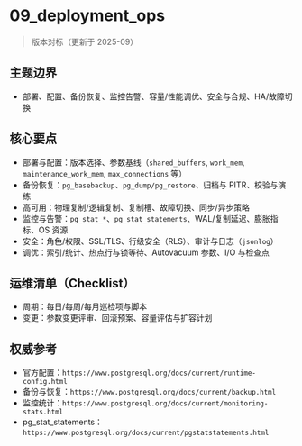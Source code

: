 ﻿# 09_deployment_ops

> 版本对标（更新于 2025-09）

## 主题边界

- 部署、配置、备份恢复、监控告警、容量/性能调优、安全与合规、HA/故障切换

## 核心要点

- 部署与配置：版本选择、参数基线（`shared_buffers`, `work_mem`, `maintenance_work_mem`, `max_connections` 等）
- 备份恢复：`pg_basebackup`、`pg_dump/pg_restore`、归档与 PITR、校验与演练
- 高可用：物理复制/逻辑复制、复制槽、故障切换、同步/异步策略
- 监控与告警：`pg_stat_*`、`pg_stat_statements`、WAL/复制延迟、膨胀指标、OS 资源
- 安全：角色/权限、SSL/TLS、行级安全（RLS）、审计与日志（`jsonlog`）
- 调优：索引/统计、热点行与锁等待、Autovacuum 参数、I/O 与检查点

## 运维清单（Checklist）

- 周期：每日/每周/每月巡检项与脚本
- 变更：参数变更评审、回滚预案、容量评估与扩容计划

## 权威参考

- 官方配置：`https://www.postgresql.org/docs/current/runtime-config.html`
- 备份与恢复：`https://www.postgresql.org/docs/current/backup.html`
- 监控统计：`https://www.postgresql.org/docs/current/monitoring-stats.html`
- pg_stat_statements：`https://www.postgresql.org/docs/current/pgstatstatements.html`
